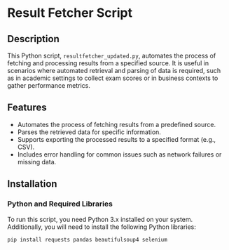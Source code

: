 # Result Fetcher Script

## Description
This Python script, `resultfetcher_updated.py`, automates the process of fetching and processing results from a specified source. It is useful in scenarios where automated retrieval and parsing of data is required, such as in academic settings to collect exam scores or in business contexts to gather performance metrics.

## Features
- Automates the process of fetching results from a predefined source.
- Parses the retrieved data for specific information.
- Supports exporting the processed results to a specified format (e.g., CSV).
- Includes error handling for common issues such as network failures or missing data.

## Installation
### Python and Required Libraries
To run this script, you need Python 3.x installed on your system. Additionally, you will need to install the following Python libraries:

```bash
pip install requests pandas beautifulsoup4 selenium
